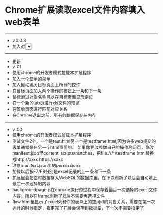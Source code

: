 # Chrome扩展读取excel文件内容填入web表单


------
- v 0.0.3
- 加入对<select>的控件的处理
------

- 更新
- v .01
- 使用chrome的开发者模式加载本扩展程序
- 加入一个显示的菜单
- 加入自动遍历目标页面上所有的控件
- 在目标页面加入两个操作的按钮上一条和下一条
- 鼠标滑过对象名称可以在目标页面显示定位
- 在一个新的tab页进行xls文件的预览
- 在菜单页面进行匹配对应关系
- 在Chrome退出之前，所有的数据保存在内存

------
- v .00
- 使用chrome的开发者模式加载本扩展程序
- 测试文件2个，一个是test.html另一个是testframe.html,因为许多web提交的表单通常是在另一个html页面的，
如果你要改成你自己的操作的网页，修改manifest.json里content_scripts\matches，把file:///*/testframe.html替换成http://xxxx https://xxxx
- 注意manifest.json里的permissions
- 加载以后按F7/F8分别是excel记录的上一条和下一条
- 扩展里会把临时数据存入WebSQL的数据库里，在下次刷新了以后会自动填上最后一次选择的内容
- backgroundpage.js在chrome执行的过程中保存着最后一次选择的excel文件内容，所以在frame刷新了以后不需要再选择文件
- flow.html里显示了excel列和你的表单上的空间id的对应关系，需要在第一次运行的时候指定，指定完了扩展会保存到数据库，下一次不需要指定了

